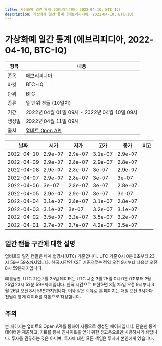 ```yaml
---
title: 가상화폐 일간 통계 (에브리피디아, 2022-04-10, BTC-IQ)
description: 가상화폐 일간 통계 (에브리피디아, 2022-04-10, BTC-IQ)
---
```



가상화폐 일간 통계 (에브리피디아, 2022-04-10, BTC-IQ)
===

|항목|내용|
|--|--|
|종목|에브리피디아|
|마켓|BTC-IQ|
|단위|BTC|
|종류|일 단위 캔들 (10일치)|
|기간|2022년 04월 01일 09시 - 2022년 04월 10일 09시|
|생성일|2022년 04월 11일 09시|
|출처|[업비트 Open API](https://docs.upbit.com)|


|날짜|시가|저가|고가|종가|비고|
|--|--|--|--|--|--|
|2022-04-10|2.9e-07|2.9e-07|3.1e-07|2.9e-07|    |
|2022-04-09|2.9e-07|2.8e-07|2.9e-07|2.8e-07|    |
|2022-04-08|2.9e-07|2.8e-07|3e-07|2.9e-07|    |
|2022-04-07|2.9e-07|2.8e-07|3e-07|3e-07|    |
|2022-04-06|3e-07|2.8e-07|3e-07|2.8e-07|    |
|2022-04-05|2.9e-07|2.9e-07|3e-07|3e-07|    |
|2022-04-04|3.1e-07|2.8e-07|3.1e-07|2.8e-07|    |
|2022-04-03|3.1e-07|3e-07|3.2e-07|3.1e-07|    |
|2022-04-02|3.5e-07|3.2e-07|3.5e-07|3.2e-07|    |
|2022-04-01|2.7e-07|2.7e-07|4.2e-07|3.5e-07|    |


일간 캔들 구간에 대한 설명
---


업비트의 일간 캔들은 세계 협정시(UTC) 기준입니다. 
UTC 기준 0시 0분 0초부터 23시 59분 59초까지입니다. 
한국 시간인 KST 기준으로는 전일 오전 9시부터 다음날 오전 8시 59분까지입니다. 


예를들면, UTC 기준 3월 25일 데이터는 UTC 시준 3월 25일 0시 0분 0초부터 3월 25일 23시 59분 59초까지입니다. 
한국 시간으로 표현하면 3월 25일 오전 9시부터 3월 26일 오전 8시 59분까지입니다. 
이와 같은 이유로 본 페이지는 매일 오전 9시마다 전날의 통계 데이터를 자동으로 작성합니다. 


주의
---


본 페이지는 업비트의 Open API를 통하여 자동으로 생성된 페이지입니다. 
단순한 통계 데이터만 제공하고, 자료를 통해 인사이트를 얻기 위한 참고용으로만 사용하시기 바랍니다. 
투자를 권유하는 것은 아니며, 투자에 대한 모든 책임은 투자자 본인에게 있습니다. 
